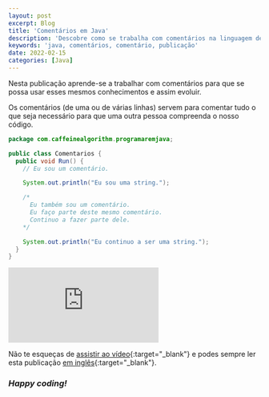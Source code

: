```yaml
---
layout: post
excerpt: Blog
title: 'Comentários em Java'
description: 'Descobre como se trabalha com comentários na linguagem de programação Java. Obtém respostas às tuas dúvidas com a teoria e os exemplos apresentados.'
keywords: 'java, comentários, comentário, publicação'
date: 2022-02-15
categories: [Java]
---
```


Nesta publicação aprende-se a trabalhar com comentários para que se possa usar esses mesmos conhecimentos e assim evoluir.

Os comentários (de uma ou de várias linhas) servem para comentar tudo o que seja necessário para que uma outra pessoa compreenda o nosso código.

```java
package com.caffeinealgorithm.programaremjava;

public class Comentarios {
  public void Run() {
    // Eu sou um comentário.

    System.out.println("Eu sou uma string.");

    /*
      Eu também sou um comentário.
      Eu faço parte deste mesmo comentário.
      Continuo a fazer parte dele.
    */

    System.out.println("Eu continuo a ser uma string.");
  }
}
```

<div class="video-container">
  <iframe src="https://www.youtube.com/embed/skX2jrCiqdI" frameborder="0" allowfullscreen></iframe>
</div>

Não te esqueças de [assistir ao vídeo](https://youtu.be/skX2jrCiqdI){:target="\_blank"} e podes sempre ler esta publicação [em inglês](https://nelsonsilvadev.com/blog/comments-in-java/){:target="\_blank"}.

### _Happy coding!_
